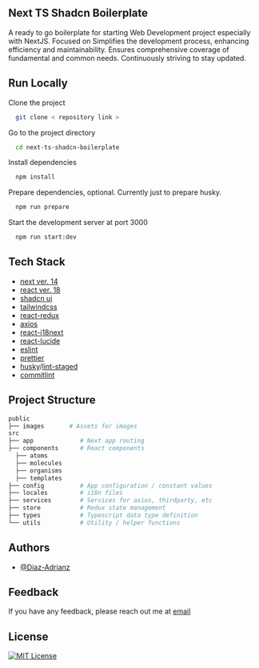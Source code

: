 ## Next TS Shadcn Boilerplate

A ready to go boilerplate for starting Web Development project especially with NextJS. Focused on Simplifies the development process, enhancing efficiency and maintainability. Ensures comprehensive coverage of fundamental and common needs. Continuously striving to stay updated.

## Run Locally

Clone the project

```bash
  git clone < repository link >
```

Go to the project directory

```bash
  cd next-ts-shadcn-boilerplate
```

Install dependencies

```bash
  npm install
```

Prepare dependencies, optional. Currently just to prepare husky.

```bash
  npm run prepare
```

Start the development server at port 3000

```bash
  npm run start:dev
```

## Tech Stack

- [next ver. 14](https://nextjs.org)
- [react ver. 18](https://reactjs.org/)
- [shadcn ui](https://ui.shadcn.com/)
- [tailwindcss](https://tailwindcss.com/)
- [react-redux](https://react-redux.js.org/)
- [axios](https://axios-http.com/docs/intro)
- [react-i18next](https://github.com/i18next/react-i18next)
- [react-lucide](https://lucide.dev/)
- [eslint](https://eslint.org/)
- [prettier](https://prettier.io/)
- [husky](https://typicode.github.io/husky/#/)/[lint-staged](https://github.com/okonet/lint-staged)
- [commitlint](https://commitlint.js.org/)

## Project Structure

```sh
public
├── images       # Assets for images
src
├── app             # Next app routing
├── components      # React components
  ├── atoms
  ├── molecules
  ├── organisms
  ├── templates
├── config          # App configuration / constant values
├── locales         # i18n files
├── services        # Services for axios, thirdparty, etc
├── store           # Redux state management
├── types           # Typescript data type definition
└── utils           # Utility / helper functions
```

## Authors

- [@Diaz-Adrianz](https://github.com/Diaz-adrianz)

## Feedback

If you have any feedback, please reach out me at [email](mailto:diazz.developer@gmail.com)

## License

[![MIT License](https://img.shields.io/badge/License-MIT-green.svg)](https://choosealicense.com/licenses/mit/)

